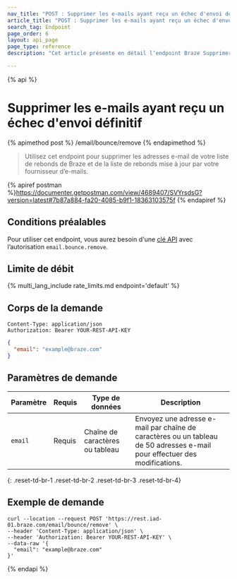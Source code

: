 ```yaml
---
nav_title: "POST : Supprimer les e-mails ayant reçu un échec d'envoi définitif"
article_title: "POST : Supprimer les e-mails ayant reçu un échec d'envoi définitif"
search_tag: Endpoint
page_order: 6
layout: api_page
page_type: reference
description: "Cet article présente en détail l’endpoint Braze Supprimer les adresses e-mail ayant reçu un échec d'envoi définitif."

---
```

{% api %}
# Supprimer les e-mails ayant reçu un échec d'envoi définitif
{% apimethod post %}
/email/bounce/remove
{% endapimethod %}

> Utilisez cet endpoint pour supprimer les adresses e-mail de votre liste de rebonds de Braze et de la liste de rebonds mise à jour par votre fournisseur d’e-mails.

{% apiref postman %}https://documenter.getpostman.com/view/4689407/SVYrsdsG?version=latest#7b87a884-fa20-4085-b9f1-18363103575f {% endapiref %}

## Conditions préalables

Pour utiliser cet endpoint, vous aurez besoin d'une [clé API]({{site.baseurl}}/api/basics#rest-api-key/) avec l’autorisation `email.bounce.remove`.

## Limite de débit

{% multi_lang_include rate_limits.md endpoint='default' %}

## Corps de la demande

```
Content-Type: application/json
Authorization: Bearer YOUR-REST-API-KEY
```

```json
{
  "email": "example@braze.com"
}
```

## Paramètres de demande

| Paramètre | Requis | Type de données | Description |
| ----------|-----------| ---------|------ |
| `email` | Requis | Chaîne de caractères ou tableau | Envoyez une adresse e-mail par chaîne de caractères ou un tableau de 50 adresses e-mail pour effectuer des modifications. |
{: .reset-td-br-1 .reset-td-br-2 .reset-td-br-3  .reset-td-br-4}

## Exemple de demande
```
curl --location --request POST 'https://rest.iad-01.braze.com/email/bounce/remove' \
--header 'Content-Type: application/json' \
--header 'Authorization: Bearer YOUR-REST-API-KEY' \
--data-raw '{
  "email": "example@braze.com"
}'
```

{% endapi %}
